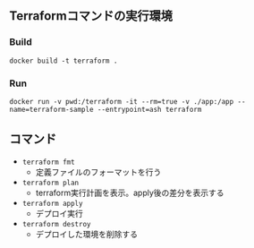 ## Terraformコマンドの実行環境

### Build

`docker build -t terraform .`

### Run

`docker run -v pwd:/terraform -it --rm=true -v ./app:/app --name=terraform-sample --entrypoint=ash terraform`

## コマンド

- `terraform fmt`
    - 定義ファイルのフォーマットを行う
- `terraform plan`
    - terraform実行計画を表示。apply後の差分を表示する
- `terraform apply`
    - デプロイ実行
- `terraform destroy`
    - デプロイした環境を削除する
